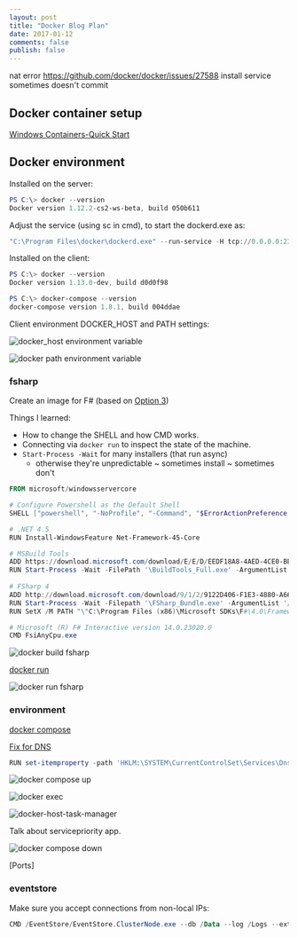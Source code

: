 ```yaml
---
layout: post
title: "Docker Blog Plan"
date: 2017-01-12
comments: false
publish: false
---
```



nat error https://github.com/docker/docker/issues/27588
install service sometimes doesn't commit


## Docker container setup

[Windows Containers-Quick Start](https://docs.microsoft.com/en-us/virtualization/windowscontainers/quick-start/quick-start-windows-server)

## Docker environment

Installed on the server:

``` powershell
PS C:\> docker --version
Docker version 1.12.2-cs2-ws-beta, build 050b611
```
Adjust the service (using sc in cmd), to start the dockerd.exe as:

``` powershell
"C:\Program Files\docker\dockerd.exe" --run-service -H tcp://0.0.0.0:2375 -H npipe://
```

Installed on the client:

``` powershell
PS C:\> docker --version
Docker version 1.13.0-dev, build d0d0f98

PS C:\> docker-compose --version
docker-compose version 1.8.1, build 004ddae
```

Client environment DOCKER_HOST and PATH settings:

![docker_host environment variable](DOCKER_HOST.png)

![docker path environment variable](docker-PATH.png)


### fsharp
Create an image for F# (based on [Option 3](http://fsharp.org/use/windows/))

Things I learned:

 * How to change the SHELL and how CMD works.
 * Connecting via `docker run` to inspect the state of the machine.
 * `Start-Process -Wait` for many installers (that run async)
   * otherwise they're unpredictable ~ sometimes install ~ sometimes don't
    
``` powershell
FROM microsoft/windowsservercore

# Configure Powershell as the Default Shell
SHELL ["powershell", "-NoProfile", "-Command", "$ErrorActionPreference = 'Stop';"]
```

``` powershell
# .NET 4.5
RUN Install-WindowsFeature Net-Framework-45-Core

# MSBuild Tools     
ADD https://download.microsoft.com/download/E/E/D/EEDF18A8-4AED-4CE0-BEBE-70A83094FC5A/BuildTools_Full.exe \BuildTools_Full.exe
RUN Start-Process -Wait -FilePath '\BuildTools_Full.exe' -ArgumentList '/passive','/norestart'
    
# FSharp 4  
ADD http://download.microsoft.com/download/9/1/2/9122D406-F1E3-4880-A66D-D6C65E8B1545/FSharp_Bundle.exe \FSharp_Bundle.exe
RUN Start-Process -Wait -Filepath '\FSharp_Bundle.exe' -ArgumentList '/install','/quiet'
RUN SetX /M PATH "\"C:\Program Files (x86)\Microsoft SDKs\F#\4.0\Framework\v4.0;$env:PATH\""

# Microsoft (R) F# Interactive version 14.0.23020.0
CMD FsiAnyCpu.exe
```

![docker build fsharp](docker-build-fsharp.gif)


[docker run](https://docs.docker.com/engine/reference/run/)

![docker run fsharp](docker-run-fsharp.gif)

### environment
[docker compose](https://github.com/docker/labs/blob/master/windows/windows-containers/MultiContainerApp.md)

[Fix for DNS](https://twitter.com/friism/status/796139771697315840)
``` powershell
RUN set-itemproperty -path 'HKLM:\SYSTEM\CurrentControlSet\Services\Dnscache\Parameters' -Name ServerPriorityTimeLimit -Value 0 -Type DWord
```

![docker compose up](docker-compose-up.gif)

![docker exec](docker-exec.gif)

![docker-host-task-manager](docker-host-task-manager.png)

Talk about servicepriority app.

![docker compose down](docker-compose-down.gif)

[Ports]

### eventstore

Make sure you accept connections from non-local IPs:

``` powershell
CMD /EventStore/EventStore.ClusterNode.exe --db /Data --log /Logs --ext-ip 0.0.0.0 --ext-http-prefixes 'http://+:2113/' 
```